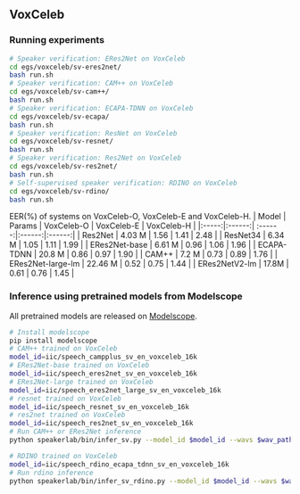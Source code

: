## VoxCeleb

### Running experiments
``` sh
# Speaker verification: ERes2Net on VoxCeleb
cd egs/voxceleb/sv-eres2net/
bash run.sh
# Speaker verification: CAM++ on VoxCeleb
cd egs/voxceleb/sv-cam++/
bash run.sh
# Speaker verification: ECAPA-TDNN on VoxCeleb
cd egs/voxceleb/sv-ecapa/
bash run.sh
# Speaker verification: ResNet on VoxCeleb
cd egs/voxceleb/sv-resnet/
bash run.sh
# Speaker verification: Res2Net on VoxCeleb
cd egs/voxceleb/sv-res2net/
bash run.sh
# Self-supervised speaker verification: RDINO on VoxCeleb
cd egs/voxceleb/sv-rdino/
bash run.sh
```

 EER(%) of systems on VoxCeleb-O, VoxCeleb-E and VoxCeleb-H.
| Model | Params | VoxCeleb-O | VoxCeleb-E | VoxCeleb-H |
|:-----:|:------:| :------:|:------:|:------:|
| Res2Net | 4.03 M | 1.56 | 1.41 | 2.48 |
| ResNet34 | 6.34 M | 1.05 | 1.11 | 1.99 |
| ERes2Net-base | 6.61 M | 0.96 | 1.06 | 1.96 |
| ECAPA-TDNN | 20.8 M | 0.86 | 0.97 | 1.90 |
| CAM++ | 7.2 M | 0.73 | 0.89 | 1.76 |
| ERes2Net-large-lm | 22.46 M | 0.52 | 0.75 | 1.44 |
| ERes2NetV2-lm | 17.8M | 0.61  |  0.76 | 1.45 |

### Inference using pretrained models from Modelscope
All pretrained models are released on [Modelscope](https://www.modelscope.cn/models?page=1&tasks=speaker-verification&type=audio).

``` sh
# Install modelscope
pip install modelscope
# CAM++ trained on VoxCeleb
model_id=iic/speech_campplus_sv_en_voxceleb_16k
# ERes2Net-base trained on VoxCeleb
model_id=iic/speech_eres2net_sv_en_voxceleb_16k
# ERes2Net-large trained on VoxCeleb
model_id=iic/speech_eres2net_large_sv_en_voxceleb_16k
# resnet trained on VoxCeleb
model_id=iic/speech_resnet_sv_en_voxceleb_16k
# res2net trained on VoxCeleb
model_id=iic/speech_res2net_sv_en_voxceleb_16k
# Run CAM++ or ERes2Net inference
python speakerlab/bin/infer_sv.py --model_id $model_id --wavs $wav_path

# RDINO trained on VoxCeleb
model_id=iic/speech_rdino_ecapa_tdnn_sv_en_voxceleb_16k
# Run rdino inference
python speakerlab/bin/infer_sv_rdino.py --model_id $model_id --wavs $wav_path
